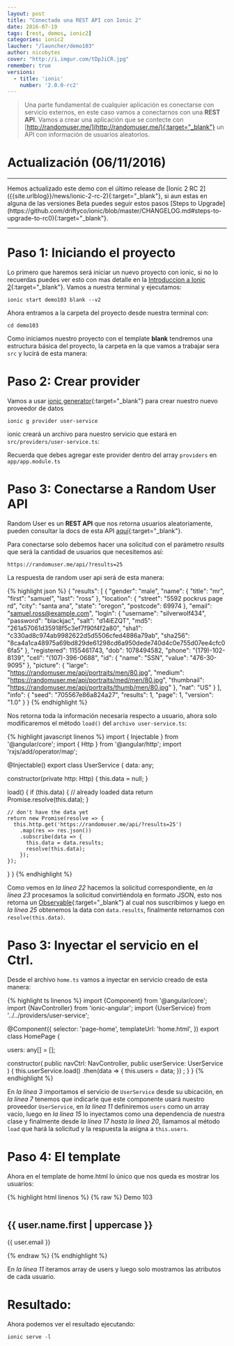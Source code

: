 ```yaml
---
layout: post
title: "Conectado una REST API con Ionic 2"
date: 2016-07-19
tags: [rest, demos, ionic2]
categories: ionic2
laucher: "/launcher/demo103"
author: nicobytes
cover: "http://i.imgur.com/tDpJiCR.jpg"
remember: true
versions:
  - title: 'ionic'
    number: '2.0.0-rc2'
---
```


> Una parte fundamental de cualquier aplicación es conectarse con servicio externos, en este caso vamos a conectarnos con una **REST API**. Vamos a crear una aplicación que se contecte con [http://randomuser.me/](http://randomuser.me/){:target="_blank"} un API con información de usuarios aleatorios.

<amp-img width="1848" height="1039" layout="responsive" src="http://i.imgur.com/tDpJiCR.jpg"></amp-img>

# Actualización (06/11/2016)
<hr/>
Hemos actualizado este demo con el último release de [Ionic 2 RC 2]({{site.urlblog}}/news/ionic-2-rc-2){:target="_blank"}, si aun estas en alguna de las versiones Beta puedes seguir estos pasos [Steps to Upgrade](https://github.com/driftyco/ionic/blob/master/CHANGELOG.md#steps-to-upgrade-to-rc0){:target="_blank"}.

<hr/>

# Paso 1: Iniciando el proyecto

Lo primero que haremos será iniciar un nuevo proyecto con ionic, si no lo recuerdas puedes ver esto con mas detalle en la [Introduccion a Ionic 2]({{site.urlblog}}/ionic2/ionic2){:target="_blank"}.
Vamos a nuestra terminal y ejecutamos:

```
ionic start demo103 blank --v2
```

Ahora entramos a la carpeta del proyecto desde nuestra terminal con:

```
cd demo103
```

Como iniciamos nuestro proyecto con el template **blank** tendremos una estructura básica del proyecto, la carpeta en la que vamos a trabajar sera `src` y lucirá de esta manera:

<div class="row">
  <div class="col col-100 col-md-50 col-lg-50">
    <amp-img width="500" height="493" layout="responsive" src="https://firebasestorage.googleapis.com/v0/b/ion-book.appspot.com/o/demos%2Fdemo102%2FScreenshot%20from%202016-11-06%2012-46-16.png?alt=media"></amp-img>
  </div>
</div>

# Paso 2: Crear provider

Vamos a usar [ionic generator]({{site.urlblog}}/ionic2/ionic-generator){:target="_blank"} para crear nuestro nuevo proveedor de datos

```
ionic g provider user-service
```

ionic creará un archivo para nuestro servicio que estará en `src/providers/user-service.ts`:

Recuerda que debes agregar este provider dentro del array `providers` en `app/app.module.ts`

# Paso 3: Conectarse a Random User API

Random User es un **REST API** que nos retorna usuarios aleatoriamente, pueden consultar la docs de esta API [aquí](https://randomuser.me/documentation){:target="_blank"}.

Para conectarse solo debemos hacer una solicitud con el parámetro *results* que será la cantidad de usuarios que necesitemos así:

```
https://randomuser.me/api/?results=25
```

La respuesta de random user api será de esta manera:

{% highlight json %}
{
  "results": [
    {
      "gender": "male",
      "name": {
        "title": "mr",
        "first": "samuel",
        "last": "ross"
      },
      "location": {
        "street": "5592 pockrus page rd",
        "city": "santa ana",
        "state": "oregon",
        "postcode": 69974
      },
      "email": "samuel.ross@example.com",
      "login": {
        "username": "silverwolf434",
        "password": "blackjac",
        "salt": "d14iEZQT",
        "md5": "261a57061d35918f5c3ef7f90f4f2a80",
        "sha1": "c330ad8c974ab9982622d5d5506cfed4886a79ab",
        "sha256": "8ca4a1ca48975a69bd829de61298cd6a950dede740d4c0e755d07ee4cfc06fa5"
      },
      "registered": 1155461743,
      "dob": 1078494582,
      "phone": "(179)-102-8139",
      "cell": "(107)-396-0688",
      "id": {
        "name": "SSN",
        "value": "476-30-9095"
      },
      "picture": {
        "large": "https://randomuser.me/api/portraits/men/80.jpg",
        "medium": "https://randomuser.me/api/portraits/med/men/80.jpg",
        "thumbnail": "https://randomuser.me/api/portraits/thumb/men/80.jpg"
      },
      "nat": "US"
    }
  ],
  "info": {
    "seed": "705567e86a824a27",
    "results": 1,
    "page": 1,
    "version": "1.0"
  }
}
{% endhighlight %}

Nos retorna toda la información necesaria respecto a usuario, ahora solo modificaremos el método `load()` del `archivo user-service.ts`:

{% highlight javascript linenos %}
import { Injectable } from '@angular/core';
import { Http } from '@angular/http';
import 'rxjs/add/operator/map';


@Injectable()
export class UserService {
  data: any;

  constructor(private http: Http) {
    this.data = null;
  }

  load() {
    if (this.data) {
      // already loaded data
      return Promise.resolve(this.data);
    }

    // don't have the data yet
    return new Promise(resolve => {
      this.http.get('https://randomuser.me/api/?results=25')
        .map(res => res.json())
        .subscribe(data => {
          this.data = data.results;
          resolve(this.data);
        });
    });
  }
}
{% endhighlight %}

Como vemos en *la línea 22*  hacemos la solicitud correspondiente, en *la línea 23* procesamos la solicitud convirtiéndola en formato JSON, esto nos retorna un [Observable]({{site.urlblog}}/ionic2/observables-angular2){:target="_blank"} al cual nos suscribimos y luego en *la línea 25* obtenemos la data con `data.results`, finalmente retornamos con `resolve(this.data)`.

# Paso 3: Inyectar el servicio en el Ctrl.

Desde el archivo `home.ts` vamos a inyectar en servicio creado de esta manera:

{% highlight ts linenos %}
import {Component} from '@angular/core';
import {NavController} from 'ionic-angular';
import {UserService} from '../../providers/user-service';

@Component({
  selector: 'page-home',
  templateUrl: 'home.html',
})
export class HomePage {

  users: any[] = [];

  constructor(
    public navCtrl: NavController,
    public userService: UserService
  ) {
    this.userService.load()
    .then(data => {
      this.users = data;
    }) ;
  }
}
{% endhighlight %}

En *la línea 3* importamos el servicio de `UserService` desde su ubicación, en *la línea 7* tenemos que indicarle que este componente usará nuestro proveedor `UserService`, en *la línea 11* definiremos `users` como un array vacío, luego en *la línea 15* lo inyectamos como una dependencia de nuestra clase y finalmente desde *la línea 17 hasta la línea 20*, llamamos al método `load` que hará la solicitud y la respuesta la asigna a `this.users`.

# Paso 4: El template

Ahora en el template de home.html lo único que nos queda es mostrar los usuarios:

{% highlight html linenos %}
{% raw %}
<ion-header>
  <ion-navbar color="primary">
    <ion-title>
      Demo 103
    </ion-title>
  </ion-navbar>
</ion-header>

<ion-content>
  <ion-list>
    <ion-item *ngFor="let user of users">
      <ion-avatar item-left>
        <img [src]="user.picture.medium">
      </ion-avatar>
      <h2>{{ user.name.first | uppercase }}</h2>
      <p>{{ user.email }}</p>
    </ion-item>
  </ion-list>
</ion-content>
{% endraw %}
{% endhighlight %}

En *la línea 11* iteramos array de users y luego solo mostramos las atributos de cada usuario.

# Resultado:

Ahora podemos ver el resultado ejecutando:

```
ionic serve -l
```
<br/>

<amp-img width="911" height="547" layout="responsive" src="http://i.imgur.com/tDpJiCR.jpg"></amp-img>